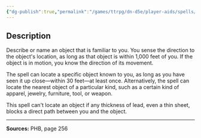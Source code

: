 ```yaml
---
{"dg-publish":true,"permalink":"/games/ttrpg/dn-d5e/player-aids/spells/level-2/locate-object/","tags":["ttrpg/dnd/5e","verbal","somatic","material","concentration","spell"],"noteIcon":""}
---
```



## Description
Describe or name an object that is familiar to you.
You sense the direction to the object's location, as long as that object is within 1,000 feet of you.
If the object is in motion, you know the direction of its movement.

The spell can locate a specific object known to you, as long as you have seen it up close—within 30 feet—at least once.
Alternatively, the spell can locate the nearest object of a particular kind, such as a certain kind of apparel, jewelry, furniture, tool, or weapon.

This spell can't locate an object if any thickness of lead, even a thin sheet, blocks a direct path between you and the object.

---

**Sources:** PHB, page 256
